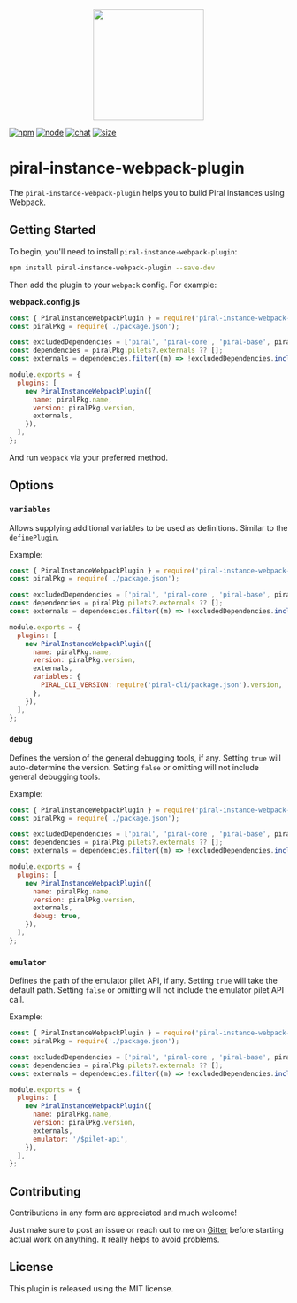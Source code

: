 <div align="center">
  <a href="https://github.com/webpack/webpack">
    <img width="200" height="200" src="https://webpack.js.org/assets/icon-square-big.svg">
  </a>
</div>

[![npm][npm]][npm-url]
[![node][node]][node-url]
[![chat][chat]][chat-url]
[![size][size]][size-url]

# piral-instance-webpack-plugin

The `piral-instance-webpack-plugin` helps you to build Piral instances using Webpack.

## Getting Started

To begin, you'll need to install `piral-instance-webpack-plugin`:

```sh
npm install piral-instance-webpack-plugin --save-dev
```

Then add the plugin to your `webpack` config. For example:

**webpack.config.js**

```js
const { PiralInstanceWebpackPlugin } = require('piral-instance-webpack-plugin');
const piralPkg = require('./package.json');

const excludedDependencies = ['piral', 'piral-core', 'piral-base', piralPkg.name];
const dependencies = piralPkg.pilets?.externals ?? [];
const externals = dependencies.filter((m) => !excludedDependencies.includes(m));

module.exports = {
  plugins: [
    new PiralInstanceWebpackPlugin({
      name: piralPkg.name,
      version: piralPkg.version,
      externals,
    }),
  ],
};
```

And run `webpack` via your preferred method.

## Options

### `variables`

Allows supplying additional variables to be used as definitions. Similar to the `definePlugin`.

Example:

```js
const { PiralInstanceWebpackPlugin } = require('piral-instance-webpack-plugin');
const piralPkg = require('./package.json');

const excludedDependencies = ['piral', 'piral-core', 'piral-base', piralPkg.name];
const dependencies = piralPkg.pilets?.externals ?? [];
const externals = dependencies.filter((m) => !excludedDependencies.includes(m));

module.exports = {
  plugins: [
    new PiralInstanceWebpackPlugin({
      name: piralPkg.name,
      version: piralPkg.version,
      externals,
      variables: {
        PIRAL_CLI_VERSION: require('piral-cli/package.json').version,
      },
    }),
  ],
};
```

### `debug`

Defines the version of the general debugging tools, if any. Setting `true` will auto-determine the version. Setting `false` or omitting will not include general debugging tools.

Example:

```js
const { PiralInstanceWebpackPlugin } = require('piral-instance-webpack-plugin');
const piralPkg = require('./package.json');

const excludedDependencies = ['piral', 'piral-core', 'piral-base', piralPkg.name];
const dependencies = piralPkg.pilets?.externals ?? [];
const externals = dependencies.filter((m) => !excludedDependencies.includes(m));

module.exports = {
  plugins: [
    new PiralInstanceWebpackPlugin({
      name: piralPkg.name,
      version: piralPkg.version,
      externals,
      debug: true,
    }),
  ],
};
```

### `emulator`

Defines the path of the emulator pilet API, if any. Setting `true` will take the default path. Setting `false` or omitting will not include the emulator pilet API call.

Example:

```js
const { PiralInstanceWebpackPlugin } = require('piral-instance-webpack-plugin');
const piralPkg = require('./package.json');

const excludedDependencies = ['piral', 'piral-core', 'piral-base', piralPkg.name];
const dependencies = piralPkg.pilets?.externals ?? [];
const externals = dependencies.filter((m) => !excludedDependencies.includes(m));

module.exports = {
  plugins: [
    new PiralInstanceWebpackPlugin({
      name: piralPkg.name,
      version: piralPkg.version,
      externals,
      emulator: '/$pilet-api',
    }),
  ],
};
```

## Contributing

Contributions in any form are appreciated and much welcome!

Just make sure to post an issue or reach out to me on [Gitter](https://gitter.im/piral-io/community) before starting actual work on anything. It really helps to avoid problems.

## License

This plugin is released using the MIT license.

[npm]: https://img.shields.io/npm/v/piral-instance-webpack-plugin.svg
[npm-url]: https://npmjs.com/package/piral-instance-webpack-plugin
[node]: https://img.shields.io/node/v/piral-instance-webpack-plugin.svg
[node-url]: https://nodejs.org
[chat]: https://img.shields.io/badge/gitter-piral.io%2Fcommunity-brightgreen.svg
[chat-url]: https://gitter.im/piral-io/community
[size]: https://packagephobia.now.sh/badge?p=piral-instance-webpack-plugin
[size-url]: https://packagephobia.now.sh/result?p=piral-instance-webpack-plugin
